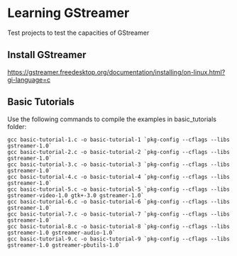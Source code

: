 Learning GStreamer
==================

Test projects to test the capacities of GStreamer

Install GStreamer
-----------------

https://gstreamer.freedesktop.org/documentation/installing/on-linux.html?gi-language=c

Basic Tutorials
---------------

Use the following commands to compile the examples in basic_tutorials folder:

```
gcc basic-tutorial-1.c -o basic-tutorial-1 `pkg-config --cflags --libs gstreamer-1.0`
gcc basic-tutorial-2.c -o basic-tutorial-2 `pkg-config --cflags --libs gstreamer-1.0`
gcc basic-tutorial-3.c -o basic-tutorial-3 `pkg-config --cflags --libs gstreamer-1.0`
gcc basic-tutorial-4.c -o basic-tutorial-4 `pkg-config --cflags --libs gstreamer-1.0`
gcc basic-tutorial-5.c -o basic-tutorial-5 `pkg-config --cflags --libs gstreamer-video-1.0 gtk+-3.0 gstreamer-1.0`
gcc basic-tutorial-6.c -o basic-tutorial-6 `pkg-config --cflags --libs gstreamer-1.0`
gcc basic-tutorial-7.c -o basic-tutorial-7 `pkg-config --cflags --libs gstreamer-1.0`
gcc basic-tutorial-8.c -o basic-tutorial-8 `pkg-config --cflags --libs gstreamer-1.0 gstreamer-audio-1.0`
gcc basic-tutorial-9.c -o basic-tutorial-9 `pkg-config --cflags --libs gstreamer-1.0 gstreamer-pbutils-1.0`
```
